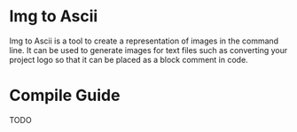 # Img to Ascii
Img to Ascii is a tool to create a representation of images in the command line. It can be used to generate images for text files such as converting your project logo so that it can be placed as a block comment in code.

# Compile Guide
TODO
